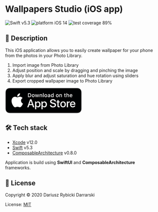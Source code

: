 # Wallpapers Studio (iOS app)

![Swift v5.3](https://img.shields.io/badge/swift-v5.3-orange.svg)
![platform iOS 14](https://img.shields.io/badge/platform-iOS%2014-blue.svg)
![test coverage 89%](https://img.shields.io/badge/test%20coverage-89%25-green.svg)

## 📝 Description

This iOS application allows you to easily create wallpaper for your phone from the photos in your Photo Library.

1. Import image from Photo Library
2. Adjust position and scale by dragging and pinching the image
3. Apply blur and adjust saturation and hue rotation using sliders
4. Export cropped wallpaper image to Photo Library

[![Download on the App Store](WallpapersApp/Resources/Download_on_the_App_Store_badge.png)](https://apps.apple.com/pl/app/wallpapers-studio/id1531974217)

## 🛠 Tech stack

- [Xcode](https://developer.apple.com/xcode/) v12.0
- [Swift](https://swift.org/) v5.3
- [ComposableArchitecture](https://github.com/pointfreeco/swift-composable-architecture) v0.8.0

Application is build using **SwiftUI** and **ComposableArchitecture** frameworks.

## 📄 License

Copyright © 2020 Dariusz Rybicki Darrarski

License: [MIT](LICENSE)
